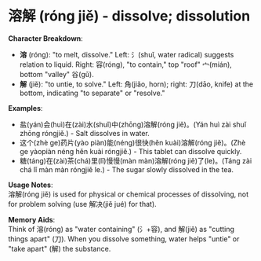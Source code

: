 # **溶解 (róng jiě) - dissolve; dissolution**

**Character Breakdown**:  
- **溶** (róng): "to melt, dissolve." Left: 氵(shuǐ, water radical) suggests relation to liquid. Right: 容(róng), "to contain," top "roof" 宀(mián), bottom "valley" 谷(gǔ).  
- **解** (jiě): "to untie, to solve." Left: 角(jiǎo, horn); right: 刀(dāo, knife) at the bottom, indicating "to separate" or "resolve."

**Examples**:  
- 盐(yán)会(huì)在(zài)水(shuǐ)中(zhōng)溶解(róng jiě)。(Yán huì zài shuǐ zhōng róngjiě.) - Salt dissolves in water.  
- 这个(zhè ge)药片(yào piàn)能(néng)很快(hěn kuài)溶解(róng jiě)。(Zhè ge yàopiàn néng hěn kuài róngjiě.) - This tablet can dissolve quickly.  
- 糖(táng)在(zài)茶(chá)里(lǐ)慢慢(màn màn)溶解(róng jiě)了(le)。(Táng zài chá lǐ màn màn róngjiě le.) - The sugar slowly dissolved in the tea.

**Usage Notes**:  
溶解(róng jiě) is used for physical or chemical processes of dissolving, not for problem solving (use 解决(jiě jué) for that).

**Memory Aids**:  
Think of 溶(róng) as "water containing" (氵+容), and 解(jiě) as "cutting things apart" (刀). When you dissolve something, water helps "untie" or "take apart" (解) the substance.